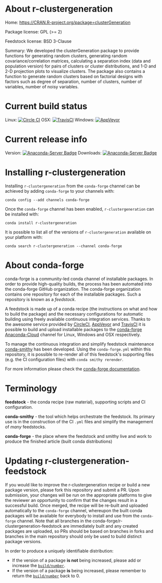 About r-clustergeneration
=========================

Home: https://CRAN.R-project.org/package=clusterGeneration

Package license: GPL (>= 2)

Feedstock license: BSD 3-Clause

Summary: We developed the clusterGeneration package to provide functions  for generating random clusters, generating random  covariance/correlation matrices, calculating a separation index (data and population version) for pairs of clusters or cluster distributions, and 1-D and 2-D projection plots to visualize clusters.  The package also contains a function to generate random clusters based on factorial designs with factors such as degree of separation, number of clusters, number of variables, number of noisy variables.



Current build status
====================

Linux: [![Circle CI](https://circleci.com/gh/conda-forge/r-clustergeneration-feedstock.svg?style=shield)](https://circleci.com/gh/conda-forge/r-clustergeneration-feedstock)
OSX: [![TravisCI](https://travis-ci.org/conda-forge/r-clustergeneration-feedstock.svg?branch=master)](https://travis-ci.org/conda-forge/r-clustergeneration-feedstock)
Windows: [![AppVeyor](https://ci.appveyor.com/api/projects/status/github/conda-forge/r-clustergeneration-feedstock?svg=True)](https://ci.appveyor.com/project/conda-forge/r-clustergeneration-feedstock/branch/master)

Current release info
====================
Version: [![Anaconda-Server Badge](https://anaconda.org/conda-forge/r-clustergeneration/badges/version.svg)](https://anaconda.org/conda-forge/r-clustergeneration)
Downloads: [![Anaconda-Server Badge](https://anaconda.org/conda-forge/r-clustergeneration/badges/downloads.svg)](https://anaconda.org/conda-forge/r-clustergeneration)

Installing r-clustergeneration
==============================

Installing `r-clustergeneration` from the `conda-forge` channel can be achieved by adding `conda-forge` to your channels with:

```
conda config --add channels conda-forge
```

Once the `conda-forge` channel has been enabled, `r-clustergeneration` can be installed with:

```
conda install r-clustergeneration
```

It is possible to list all of the versions of `r-clustergeneration` available on your platform with:

```
conda search r-clustergeneration --channel conda-forge
```


About conda-forge
=================

conda-forge is a community-led conda channel of installable packages.
In order to provide high-quality builds, the process has been automated into the
conda-forge GitHub organization. The conda-forge organization contains one repository
for each of the installable packages. Such a repository is known as a *feedstock*.

A feedstock is made up of a conda recipe (the instructions on what and how to build
the package) and the necessary configurations for automatic building using freely
available continuous integration services. Thanks to the awesome service provided by
[CircleCI](https://circleci.com/), [AppVeyor](http://www.appveyor.com/)
and [TravisCI](https://travis-ci.org/) it is possible to build and upload installable
packages to the [conda-forge](https://anaconda.org/conda-forge)
[Anaconda-Cloud](http://docs.anaconda.org/) channel for Linux, Windows and OSX respectively.

To manage the continuous integration and simplify feedstock maintenance
[conda-smithy](http://github.com/conda-forge/conda-smithy) has been developed.
Using the ``conda-forge.yml`` within this repository, it is possible to re-render all of
this feedstock's supporting files (e.g. the CI configuration files) with ``conda smithy rerender``.

For more information please check the [conda-forge documentation](https://conda-forge.org/docs/).

Terminology
===========

**feedstock** - the conda recipe (raw material), supporting scripts and CI configuration.

**conda-smithy** - the tool which helps orchestrate the feedstock.
                   Its primary use is in the construction of the CI ``.yml`` files
                   and simplify the management of *many* feedstocks.

**conda-forge** - the place where the feedstock and smithy live and work to
                  produce the finished article (built conda distributions)


Updating r-clustergeneration-feedstock
======================================

If you would like to improve the r-clustergeneration recipe or build a new
package version, please fork this repository and submit a PR. Upon submission,
your changes will be run on the appropriate platforms to give the reviewer an
opportunity to confirm that the changes result in a successful build. Once
merged, the recipe will be re-built and uploaded automatically to the
`conda-forge` channel, whereupon the built conda packages will be available for
everybody to install and use from the `conda-forge` channel.
Note that all branches in the conda-forge/r-clustergeneration-feedstock are
immediately built and any created packages are uploaded, so PRs should be based
on branches in forks and branches in the main repository should only be used to
build distinct package versions.

In order to produce a uniquely identifiable distribution:
 * If the version of a package **is not** being increased, please add or increase
   the [``build/number``](http://conda.pydata.org/docs/building/meta-yaml.html#build-number-and-string).
 * If the version of a package **is** being increased, please remember to return
   the [``build/number``](http://conda.pydata.org/docs/building/meta-yaml.html#build-number-and-string)
   back to 0.
